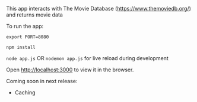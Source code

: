 This app interacts with The Movie Database (https://www.themoviedb.org/) and returns movie data

To run the app:

`export PORT=8080`

`npm install`

`node app.js` OR `nodemon app.js` for live reload during development

Open [http://localhost:3000](http://localhost:3000) to view it in the browser.

Coming soon in next release:
- Caching
